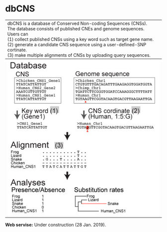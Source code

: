 # dbCNS
<table width="200" border="0">
  <tr>
    <td>dbCNS is a database of Conserved Non-coding Sequences (CNSs).<br>
        The database consists of published CNEs and genome sequences.<br>
        Users can <br>
            (1) collect published CNSs using a key word such as target gene name.<br>
            (2) generate a candidate CNS sequence using a user-defined-SNP cortinate.<br>
            (3) make multiple alignments of CNSs by uploading query sequences.<br>
  </tr>
  <tbody>
    <tr>
      <!-- <td><img src="images/title1.jpg" width="759" height="312" alt=""/></td>-->
      <td><img src="images/title2.jpg"/></td>
    </tr>
  </tbody>
</table>  

<b>Web servise:</b> Under construction  (28 Jan. 2019).  
